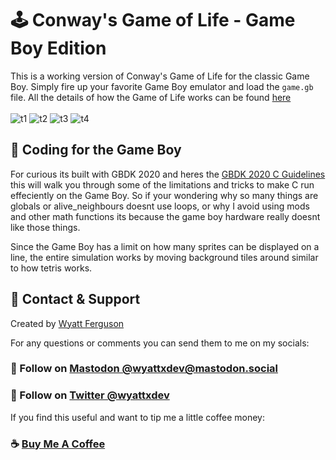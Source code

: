 # :joystick: Conway's Game of Life - Game Boy Edition

This is a working version of Conway's Game of Life for the classic Game Boy. Simply fire up your favorite Game Boy emulator and load the `game.gb` file. All the details of how the Game of Life works can be found [here](https://conwaylife.com/wiki/Conway%27s_Game_of_Life)
<br><br>
![t1](https://user-images.githubusercontent.com/503975/177911180-71f380c7-9d52-43a4-836a-510bcc4f770a.png)
![t2](https://user-images.githubusercontent.com/503975/177911181-3fa1645a-5620-4c9e-91b6-8306f2b82cc1.png)
![t3](https://user-images.githubusercontent.com/503975/177911183-39e210a9-1ff1-4da0-a9ae-4ea6e4b58d8d.png)
![t4](https://user-images.githubusercontent.com/503975/177911184-7077aa2d-7454-4c49-8253-69efa6f596c9.png)

## :rocket: Coding for the Game Boy

For curious its built with GBDK 2020 and heres the [GBDK 2020 C Guidelines](https://gbdk-2020.github.io/gbdk-2020/docs/api/docs_coding_guidelines.html#docs_c_tutorials) this will walk you through some of the limitations and tricks to make C run effeciently on the Game Boy. So if your wondering why so many things are globals or alive_neighbours doesnt use loops, or why I avoid using mods and other math functions its because the game boy hardware really doesnt like those things.

Since the Game Boy has a limit on how many sprites can be displayed on a line, the entire simulation works by moving background tiles around similar to how tetris works.


## :postbox: Contact & Support

Created by [Wyatt Ferguson](https://twitter.com/wyattxdev)

For any questions or comments you can send them to me on my socials:
### :shaved_ice: Follow on [Mastodon @wyattxdev@mastodon.social](@wyattxdev@mastodon.social)
### :tropical_drink: Follow on [Twitter @wyattxdev](https://twitter.com/wyattxdev)


If you find this useful and want to tip me a little coffee money:
### :coffee: [Buy Me A Coffee](https://www.buymeacoffee.com/wyattferguson)
<br>
